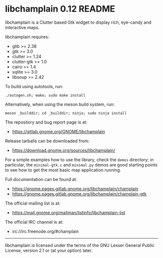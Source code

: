 libchamplain 0.12 README
========================

libchamplain is a Clutter based Gtk widget to display rich, eye-candy and
interactive maps.

libchamplain requires:
  * glib >= 2.38
  * gtk >= 3.0
  * clutter >= 1.24
  * clutter-gtk >= 1.0
  * cairo >= 1.4
  * sqlite >= 3.0
  * libsoup >= 2.42

To build using autotools, run:
```
./autogen.sh; make; sudo make install
```

Alternatively, when using the meson build system, run:
```
meson _builddir; cd _builddir; ninja; sudo ninja install
```

The repository and bug report page is at:
* https://gitlab.gnome.org/GNOME/libchamplain

Release tarballs can be downloaded from:
* https://download.gnome.org/sources/libchamplain/

For a simple examples how to use the library, check the `demos` directory;
in particular, the `minimal-gtk.c` and `minimal.py` demos are good starting
points to see how to get the most basic map application running.

Full documentation can be found at:
* https://gnome.pages.gitlab.gnome.org/libchamplain/champlain
* https://gnome.pages.gitlab.gnome.org/libchamplain/champlain-gtk

The official mailing list is at:
* https://mail.gnome.org/mailman/listinfo/libchamplain-list

The official IRC channel is at:
* irc://irc.freenode.org/#champlain

---

libchamplain is licensed under the terms of the GNU Lesser General Public
License, version 2.1 or (at your option) later.
